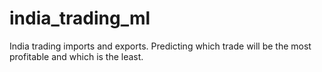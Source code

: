 # india_trading_ml
India trading imports and exports. Predicting which trade will be the most profitable and which is the least.
